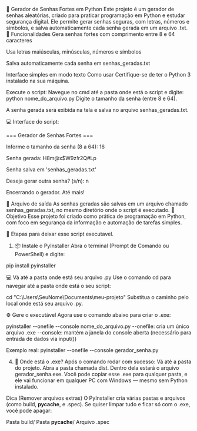 🔐 Gerador de Senhas Fortes em Python
Este projeto é um gerador de senhas aleatórias, criado para praticar programação em Python e estudar segurança digital. Ele permite gerar senhas seguras, com letras, números e símbolos, e salva automaticamente cada senha gerada em um arquivo .txt.
📌 Funcionalidades
Gera senhas fortes com comprimento entre 8 e 64 caracteres

Usa letras maiúsculas, minúsculas, números e símbolos

Salva automaticamente cada senha em senhas_geradas.txt

Interface simples em modo texto
Como usar
Certifique-se de ter o Python 3 instalado na sua máquina.

Execute o script:
Navegue no cmd até a pasta onde está o script e digite:
python nome_do_arquivo.py
Digite o tamanho da senha (entre 8 e 64).

A senha gerada será exibida na tela e salva no arquivo senhas_geradas.txt.

💻 Interface do script:

=== Gerador de Senhas Fortes ===

Informe o tamanho da senha (8 a 64): 16

Senha gerada: H8m@x$W9z!r2Q#Lp

Senha salva em 'senhas_geradas.txt'

Deseja gerar outra senha? (s/n): n

Encerrando o gerador. Até mais!

📁 Arquivo de saída
As senhas geradas são salvas em um arquivo chamado senhas_geradas.txt, no mesmo diretório onde o script é executado.
🚀 Objetivo
Esse projeto foi criado como prática de programação em Python, com foco em segurança da informação e automação de tarefas simples.

🚀 Etapas para deixar esse script executavel. 
1. 📦 Instale o PyInstaller
Abra o terminal (Prompt de Comando ou PowerShell) e digite:

pip install pyinstaller

💻 Vá até a pasta onde está seu arquivo .py
Use o comando cd para navegar até a pasta onde está o seu script:

cd "C:\Users\SeuNome\Documents\meu-projeto"
Substitua o caminho pelo local onde está seu arquivo .py.

⚙️ Gere o executável
Agora use o comando abaixo para criar o .exe:

pyinstaller --onefile --console nome_do_arquivo.py
--onefile: cria um único arquivo .exe
--console: mantém a janela do console aberta (necessário para entrada de dados via input())

Exemplo real:
pyinstaller --onefile --console gerador_senha.py

4. 📂 Onde está o .exe?
Após o comando rodar com sucesso:
Vá até a pasta do projeto.
Abra a pasta chamada dist.
Dentro dela estará o arquivo gerador_senha.exe.
Você pode copiar esse .exe para qualquer pasta, e ele vai funcionar em qualquer PC com Windows — mesmo sem Python instalado.

Dica (Remover arquivos extras)
O PyInstaller cria várias pastas e arquivos (como build, __pycache__, e .spec).
Se quiser limpar tudo e ficar só com o .exe, você pode apagar:

Pasta build/
Pasta __pycache__/
Arquivo .spec
